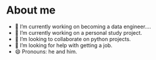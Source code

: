 # About me

- 🔭 I’m currently working on becoming a data engineer....
- 🌱 I’m currently working on a personal study project.
- 👯 I’m looking to collaborate on python projects.
- 🤔 I’m looking for help with getting a job.
- 😄 Pronouns: he and him.

